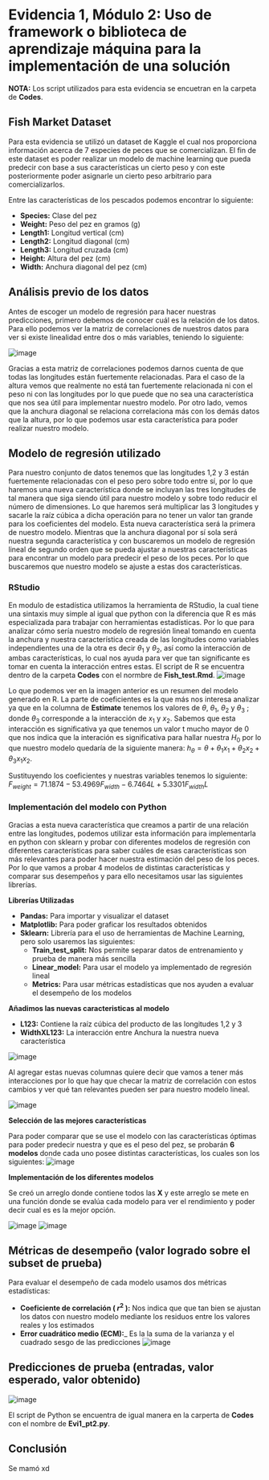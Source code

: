 # Evidencia 1, Módulo 2: Uso de framework o biblioteca de aprendizaje máquina para la implementación de una solución

__NOTA:__ Los script utilizados para esta evidencia se encuetran en la carpeta de __Codes__.

## Fish Market Dataset
Para esta evidencia se utilizó un dataset de Kaggle el cual nos proporciona información acerca de 7 especies de peces que se comercializan. El fin de este dataset es poder realizar un modelo de machine learning que pueda predecir con base a sus características un cierto peso y con este posteriormente poder asignarle un cierto peso arbitrario para comercializarlos.

Entre las características de los pescados podemos encontrar lo siguiente:
* __Species:__ Clase del pez
* __Weight:__ Peso del pez en gramos (g)
* __Length1:__ Longitud vertical (cm)
* __Length2:__ Longitud diagonal (cm)
* __Length3:__ Longitud cruzada (cm)
* __Height:__ Altura del pez (cm)
* __Width:__ Anchura diagonal del pez (cm)

## Análisis previo de los datos
Antes de escoger un modelo de regresión para hacer nuestras predicciones, primero debemos de conocer cuál es la relación de los datos. Para ello podemos ver la matriz de correlaciones de nuestros datos para ver si existe linealidad entre dos o más variables, teniendo lo siguiente:

![image](https://user-images.githubusercontent.com/101605777/188798206-84b3f85b-fcba-480b-b4c3-cf1dfa1d974b.png)

Gracias a esta matriz de correlaciones podemos darnos cuenta de que todas las longitudes están fuertemente relacionadas. Para el caso de la altura vemos que realmente no está tan fuertemente relacionada ni con el peso ni con las longitudes por lo que puede que no sea una característica que nos sea útil para implementar nuestro modelo. Por otro lado, vemos que la anchura diagonal se relaciona correlaciona más con los demás datos que la altura, por lo que podemos usar esta característica para poder realizar nuestro modelo.

## Modelo de regresión utilizado
Para nuestro conjunto de datos tenemos que las longitudes 1,2 y 3 están fuertemente relacionadas con el peso pero sobre todo entre sí, por lo que haremos una nueva característica donde se incluyan las tres longitudes de tal manera que siga siendo útil para nuestro modelo y sobre todo reducir el número de dimensiones. Lo que haremos será multiplicar las 3 longitudes y sacarle la raíz cúbica a dicha operación para no tener un valor tan grande para los coeficientes del modelo. Esta nueva característica será la primera de nuestro modelo. Mientras que la anchura diagonal por sí sola será nuestra segunda característica y con buscaremos un modelo de regresión lineal de segundo orden que se pueda ajustar a nuestras características para encontrar un modelo para predecir el peso de los peces. Por lo que buscaremos que nuestro modelo se ajuste a estas dos características.

### RStudio
En modulo de estadística utilizamos la herramienta de RStudio, la cual tiene una sintaxis muy simple al igual que python con la diferencia que R es más especializada para trabajar con herramientas estadísticas. Por lo que para analizar cómo sería nuestro modelo de regresión lineal tomando en cuenta la anchura y nuestra característica creada de las longitudes como variables independientes una de la otra es decir $\theta_1$ y $\theta_2$, así como la interacción de ambas características, lo cual nos ayuda para ver que tan significante es tomar en cuenta la interacción entres estas. El script de R se encuentra dentro de la carpeta __Codes__ con el normbre de **Fish_test.Rmd**.
![image](https://user-images.githubusercontent.com/101605777/189255881-66731729-5bba-47f3-a34d-662dcadb069e.png)

Lo que podemos ver en la imagen anterior es un resumen del modelo generado en R. La parte de coeficientes es la que más nos interesa analizar ya que en la columna de __Estimate__ tenemos los valores de $\theta$, $\theta_1$, $\theta_2$ y $\theta_3$ ; donde $\theta_3$ corresponde a la interacción de $x_1$ y $x_2$. Sabemos que esta interacción es significativa ya que tenemos un valor t mucho mayor de 0 que nos indica que la interación es significativa para hallar nuestra $H_0$ por lo que nuestro modelo quedaría de la siguiente manera: $h_\theta=\theta+\theta_1x_1+\theta_2x_2+\theta_3x_1x_2$.

Sustituyendo los coeficientes y nuestras variables tenemos lo siguiente: $F_{weight}=71.1874-53.4969F_{width}-6.7464L+5.3301F_{width}L$

### Implementación del modelo con Python
Gracias a esta nueva característica que creamos a partir de una relación entre las longitudes, podemos utilizar esta información para implementarla en python con sklearn y probar con diferentes modelos de regresión con diferentes características para saber cuáles de esas características son más relevantes para poder hacer nuestra estimación del peso de los peces. Por lo que vamos a probar 4 modelos de distintas características y comparar sus desempeños y para ello necesitamos usar las siguientes librerías.

**Librerías Utilizadas**
* __Pandas:__ Para importar y visualizar el dataset
* __Matplotlib:__ Para poder graficar los resultados obtenidos
* __Sklearn:__ Librería para el uso de herramientas de Machine Learning, pero solo usaremos las siguientes:
    * __Train_test_split:__ Nos permite separar datos de entrenamiento y prueba de manera más sencilla
    * __Linear_model:__ Para usar el modelo ya implementado  de regresión lineal
    * __Metrics:__  Para usar métricas estadísticas que nos ayuden a evaluar el desempeño de los modelos

**Añadimos las nuevas caracteristicas al modelo**
 * __L123:__ Contiene la raíz cúbica del producto de las longitudes 1,2 y 3
 * __WidthXL123:__ La interacción entre Anchura la nuestra nueva característica

![image](https://user-images.githubusercontent.com/101605777/189273261-04f96749-26a9-430b-8ef2-2125b3c023bd.png)

Al agregar estas nuevas columnas quiere decir que vamos a tener más interacciones por lo que hay que checar la matriz de correlación con estos cambios y ver qué tan relevantes pueden ser para nuestro modelo lineal.

![image](https://user-images.githubusercontent.com/101605777/189273345-f475a467-29e6-48af-b7bf-5685bbafcd87.png)

**Selección de las mejores características**

Para poder comparar que se use el modelo con las características óptimas para poder predecir nuestra y que es el peso del pez, se probarán __6 modelos__ donde cada uno posee distintas características, los cuales son los siguientes:
![image](https://user-images.githubusercontent.com/101605777/189287450-028522b5-8bb0-42e4-9a09-0b037659c25c.png)

**Implementación  de los diferentes modelos** 

Se creó un arreglo donde contiene todos las __X__ y este arreglo se mete en una función donde se evalúa cada modelo para ver el rendimiento y poder decir cual es es la mejor opción.

![image](https://user-images.githubusercontent.com/101605777/189292945-b8677a48-5e9b-415c-b5e4-52060edecfae.png)
![image](https://user-images.githubusercontent.com/101605777/189293126-b2240187-dbef-4658-a7cf-ca6b4c40cc58.png)

## Métricas de desempeño (valor logrado sobre el subset de prueba)
Para evaluar el desempeño de cada modelo usamos dos métricas estadísticas:
* __Coeficiente de correlación ( $r^2$ ):__ Nos indica que que tan bien se ajustan los datos con nuestro modelo mediante los residuos entre los valores reales y los estimados
* __Error cuadrático medio (ECM):___ Es la la suma de la varianza y el cuadrado sesgo de las predicciones
![image](https://user-images.githubusercontent.com/101605777/189287498-4354c6cf-94d5-49ea-8629-beab7ea00c41.png)

## Predicciones de prueba (entradas, valor esperado, valor obtenido)

![image](https://user-images.githubusercontent.com/101605777/188798597-7575f2a8-3617-476d-8eb7-7fb6541493bf.png)

El script de Python se encuentra de igual manera en la carperta de __Codes__ con el nombre de **Evi1_pt2.py**.

## Conclusión
Se mamó xd
